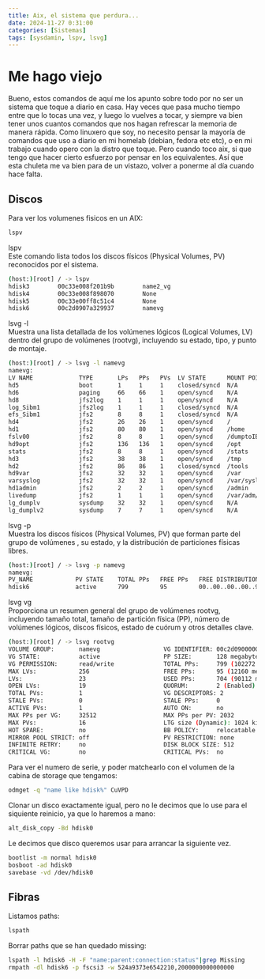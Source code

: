 ```yaml
---
title: Aix, el sistema que perdura...
date: 2024-11-27 0:31:00
categories: [Sistemas]
tags: [sysdamin, lspv, lsvg]
---
```

# Me hago viejo

Bueno, estos comandos de aquí me los apunto sobre todo por no ser un sistema que toque a diario en casa. Hay veces que pasa mucho tiempo entre que lo tocas una vez, y luego lo vuelves a tocar, y siempre va bien tener unos cuantos comandos que nos hagan refrescar la memoria de manera rápida. Como linuxero que soy, no necesito pensar la mayoría de comandos que uso a diario en mi homelab (debian, fedora etc etc), o en mi trabajo cuando opero con la distro que toque.
Pero cuando toco aix, si que tengo que hacer cierto esfuerzo por pensar en los equivalentes. Así que esta chuleta me va bien para de un vistazo, volver a ponerme al día cuando hace falta.

## Discos
Para ver los volumenes fisicos en un AIX:
```bash
lspv
```
lspv  
Este comando lista todos los discos físicos (Physical Volumes, PV) reconocidos por el sistema. 
```bash
(host:)[root] / -> lspv
hdisk3        00c33e008f201b9b        name2_vg
hdisk4        00c33e008f898070        None
hdisk5        00c33e00ff8c51c4        None
hdisk6        00c2d0907a329937        namevg
```
lsvg -l  
Muestra una lista detallada de los volúmenes lógicos (Logical Volumes, LV) dentro del grupo de volúmenes (rootvg), incluyendo su estado, tipo, y punto de montaje.
```bash
(host:)[root] / -> lsvg -l namevg
namevg:
LV NAME             TYPE       LPs   PPs   PVs  LV STATE      MOUNT POINT
hd5                 boot       1     1     1    closed/syncd  N/A
hd6                 paging     66    66    1    open/syncd    N/A
hd8                 jfs2log    1     1     1    open/syncd    N/A
log_Sibm1           jfs2log    1     1     1    closed/syncd  N/A
efs_Sibm1           jfs2       8     8     1    closed/syncd  N/A
hd4                 jfs2       26    26    1    open/syncd    /
hd1                 jfs2       80    80    1    open/syncd    /home
fslv00              jfs2       8     8     1    open/syncd    /dumptoIBM
hd9opt              jfs2       136   136   1    open/syncd    /opt
stats               jfs2       8     8     1    open/syncd    /stats
hd3                 jfs2       38    38    1    open/syncd    /tmp
hd2                 jfs2       86    86    1    closed/syncd  /tools
hd9var              jfs2       32    32    1    open/syncd    /var
varsyslog           jfs2       32    32    1    open/syncd    /var/syslog
hd1admin            jfs2       2     2     1    open/syncd    /admin
livedump            jfs2       1     1     1    open/syncd    /var/adm/ras/livedump
lg_dumplv           sysdump    32    32    1    open/syncd    N/A
lg_dumplv2          sysdump    7     7     1    open/syncd    N/A
```
lsvg -p  
Muestra los discos físicos (Physical Volumes, PV) que forman parte del grupo de volúmenes , su estado, y la distribución de particiones físicas libres.
```bash
(host:)[root] / -> lsvg -p namevg
namevg:
PV_NAME            PV STATE    TOTAL PPs   FREE PPs   FREE DISTRIBUTION
hdisk6             active      799         95         00..00..00..00..95
```
lsvg vg  
Proporciona un resumen general del grupo de volúmenes rootvg, incluyendo tamaño total, tamaño de partición física (PP), número de volúmenes lógicos, discos físicos, estado de cuórum y otros detalles clave.
```bash
(host:)[root] / -> lsvg rootvg
VOLUME GROUP:       namevg                  VG IDENTIFIER: 00c2d09000004b000000018d7a3299de
VG STATE:           active                  PP SIZE:       128 megabyte(s)
VG PERMISSION:      read/write              TOTAL PPs:     799 (102272 megabytes)
MAX LVs:            256                     FREE PPs:      95 (12160 megabytes)
LVs:                23                      USED PPs:      704 (90112 megabytes)
OPEN LVs:           19                      QUORUM:        2 (Enabled)
TOTAL PVs:          1                       VG DESCRIPTORS: 2
STALE PVs:          0                       STALE PPs:     0
ACTIVE PVs:         1                       AUTO ON:       no
MAX PPs per VG:     32512                   MAX PPs per PV: 2032
MAX PVs:            16                      LTG size (Dynamic): 1024 kilobyte(s)
HOT SPARE:          no                      BB POLICY:     relocatable
MIRROR POOL STRICT: off                     PV RESTRICTION: none
INFINITE RETRY:     no                      DISK BLOCK SIZE: 512
CRITICAL VG:        no                      CRITICAL PVs:  no
```
Para ver el numero de serie, y poder matchearlo con el volumen de la cabina de storage que tengamos:
```bash
odmget -q "name like hdisk%" CuVPD
```
Clonar un disco exactamente igual, pero no le decimos que lo use para el siquiente reinicio, ya que lo haremos a mano:
```bash
alt_disk_copy -Bd hdisk0
```
Le decimos que disco queremos usar para arrancar la siguiente vez.
```bash
bootlist -m normal hdisk0
bosboot -ad hdisk0
savebase -vd /dev/hdisk0
```
## Fibras
Listamos paths:
```bash
lspath
```
Borrar paths que se han quedado missing:
```bash
lspath -l hdisk6 -H -F "name:parent:connection:status"|grep Missing
rmpath -dl hdisk6 -p fscsi3 -w 524a9373e6542210,2000000000000000
```
